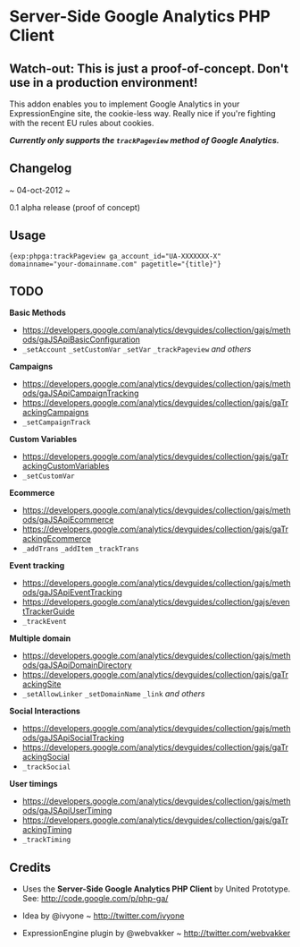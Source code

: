 # Server-Side Google Analytics PHP Client

## Watch-out: This is just a proof-of-concept. Don't use in a production environment!


This addon enables you to implement Google Analytics in your ExpressionEngine site, the cookie-less way. Really nice if you're fighting with the recent EU rules about cookies.

***Currently only supports the `trackPageview` method of Google Analytics.***

## Changelog
~ 04-oct-2012 ~ 

0.1 alpha release (proof of concept)

## Usage
`{exp:phpga:trackPageview ga_account_id="UA-XXXXXXX-X" domainname="your-domainname.com" pagetitle="{title}"}`

## TODO

**Basic Methods**

* https://developers.google.com/analytics/devguides/collection/gajs/methods/gaJSApiBasicConfiguration
* `_setAccount` `_setCustomVar` `_setVar` `_trackPageview` *and others*

**Campaigns**

* https://developers.google.com/analytics/devguides/collection/gajs/methods/gaJSApiCampaignTracking
* https://developers.google.com/analytics/devguides/collection/gajs/gaTrackingCampaigns
* `_setCampaignTrack` 

**Custom Variables**

* https://developers.google.com/analytics/devguides/collection/gajs/gaTrackingCustomVariables
* `_setCustomVar`

**Ecommerce**

* https://developers.google.com/analytics/devguides/collection/gajs/methods/gaJSApiEcommerce
* https://developers.google.com/analytics/devguides/collection/gajs/gaTrackingEcommerce
* `_addTrans` `_addItem` `_trackTrans`	

**Event tracking**

* https://developers.google.com/analytics/devguides/collection/gajs/methods/gaJSApiEventTracking
* https://developers.google.com/analytics/devguides/collection/gajs/eventTrackerGuide
* `_trackEvent`

**Multiple domain**

* https://developers.google.com/analytics/devguides/collection/gajs/methods/gaJSApiDomainDirectory
* https://developers.google.com/analytics/devguides/collection/gajs/gaTrackingSite
* `_setAllowLinker` `_setDomainName` `_link` *and others*

**Social Interactions**

* https://developers.google.com/analytics/devguides/collection/gajs/methods/gaJSApiSocialTracking
* https://developers.google.com/analytics/devguides/collection/gajs/gaTrackingSocial
* `_trackSocial`

**User timings**

* https://developers.google.com/analytics/devguides/collection/gajs/methods/gaJSApiUserTiming
* https://developers.google.com/analytics/devguides/collection/gajs/gaTrackingTiming
* `_trackTiming`

## Credits

* Uses the **Server-Side Google Analytics PHP Client** by United Prototype. See: http://code.google.com/p/php-ga/

* Idea by @ivyone ~ http://twitter.com/ivyone

* ExpressionEngine plugin by @webvakker ~ http://twitter.com/webvakker